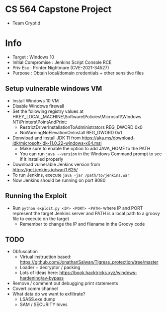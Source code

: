 
# CS 564 Capstone Project
- Team Cryptid

# Info
- Target             : Windows 10
- Initial Compromise : Jenkins Script Console RCE
- Priv Esc           : Printer Nightmare (CVE-2021-34527)
- Purpose            : Obtain local/domain credentials + other sensitive files

## Setup vulnerable windows VM
- Install Windows 10 VM
- Disable Windows firewall
- Set the following registry values at HKEY_LOCAL_MACHINE\Software\Policies\Microsoft\Windows NT\Printers\PointAndPrint:
    - RestrictDriverInstallationToAdministrators    REG_DWORD    0x0
    - NoWarningNoElevationOnInstall                 REG_DWORD    0x1
- Donwload and install JDK 11 from https://aka.ms/download-jdk/microsoft-jdk-11.0.22-windows-x64.msi
    - Make sure to enable the option to add JAVA_HOME to the PATH
    - You can run `java --version` in the Windows Command prompt to see if it installed properly
- Download vulnerable Jenkins version from https://get.jenkins.io/war/1.625/
- To run Jenkins, execute `java -jar /path/to/jenkins.war`
- Now Jenkins should be running on port 8080

## Running the Exploit
- Run `python exploit.py <IP> <PORT> <PATH>` where IP and PORT represent the target Jenkins server and PATH is a local path to a groovy file to execute on the target
    - Remember to change the IP and filename in the Groovy code

## TODO
- Obfuscation
    - Virtual instruction based: https://github.com/JonathanSalwan/Tigress_protection/tree/master
    - Loader + decryptor / packing
    - Lots of ideas here: https://book.hacktricks.xyz/windows-hardening/av-bypass
- Remove / comment out debugging print statements
- Covert comm channel
- What data do we want to exfiltrate?
    - LSASS.exe dump
    - SAM / SECURITY hives
    
 
